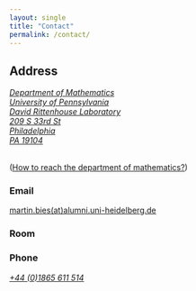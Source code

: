```yaml
---
layout: single
title: "Contact"
permalink: /contact/
---
```


## Address

<a class="social-btn" style="white-space: nowrap" href="https://www.google.de/maps/place/Mathematical+Institute/@51.7605919,-1.2649562,17z/data=!3m1!4b1!4m5!3m4!1s0x4876c6a76879a4eb:0x14fcdb0deacb3a22!8m2!3d51.7605886!4d-1.2627675" rel="noopener noreferrer">
<i class="fa fa-fw fa-map-marker" aria-hidden="true">
Department of Mathematics<br>
University of Pennsylvania<br>
David Rittenhouse Laboratory<br>
209 S 33rd St<br>
Philadelphia<br>
PA 19104<br>
</i>
</a>
<br>


([How to reach the department of mathematics?](https://www.facilities.upenn.edu/maps/locations/david-rittenhouse-laboratory))

### Email

[martin.bies(at)alumni.uni-heidelberg.de](mailto:martin.bies@alumni.uni-heidelberg.de)

### Room



### Phone

<a class="social-btn" style="white-space: nowrap" href="tel:+44 (0)1865 611 514" target="_blank" rel="noopener noreferrer">
  <i class="fa fa-fw fa-phone">+44 (0)1865 611 514</i>
</a> 
